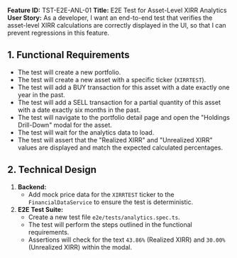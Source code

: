 **Feature ID:** TST-E2E-ANL-01
**Title:** E2E Test for Asset-Level XIRR Analytics
**User Story:** As a developer, I want an end-to-end test that verifies the asset-level XIRR calculations are correctly displayed in the UI, so that I can prevent regressions in this feature.

## 1. Functional Requirements

- The test will create a new portfolio.
- The test will create a new asset with a specific ticker (`XIRRTEST`).
- The test will add a BUY transaction for this asset with a date exactly one year in the past.
- The test will add a SELL transaction for a partial quantity of this asset with a date exactly six months in the past.
- The test will navigate to the portfolio detail page and open the "Holdings Drill-Down" modal for the asset.
- The test will wait for the analytics data to load.
- The test will assert that the "Realized XIRR" and "Unrealized XIRR" values are displayed and match the expected calculated percentages.

## 2. Technical Design

1.  **Backend:**
    -   Add mock price data for the `XIRRTEST` ticker to the `FinancialDataService` to ensure the test is deterministic.
2.  **E2E Test Suite:**
    -   Create a new test file `e2e/tests/analytics.spec.ts`.
    -   The test will perform the steps outlined in the functional requirements.
    -   Assertions will check for the text `43.86%` (Realized XIRR) and `30.00%` (Unrealized XIRR) within the modal.

